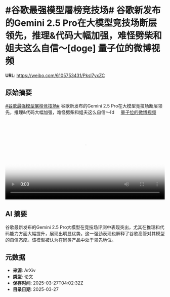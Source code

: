 # #谷歌最强模型屠榜竞技场# 谷歌新发布的Gemini 2.5 Pro在大模型竞技场断层领先，推理&代码大幅加强，难怪劈柴和姐夫这么自信～[doge] 量子位的微博视频

**URL**: https://weibo.com/6105753431/PksI7yxZC

## 原始摘要

<a href="https://m.weibo.cn/search?containerid=231522type%3D1%26t%3D10%26q%3D%23%E8%B0%B7%E6%AD%8C%E6%9C%80%E5%BC%BA%E6%A8%A1%E5%9E%8B%E5%B1%A0%E6%A6%9C%E7%AB%9E%E6%8A%80%E5%9C%BA%23&amp;extparam=%23%E8%B0%B7%E6%AD%8C%E6%9C%80%E5%BC%BA%E6%A8%A1%E5%9E%8B%E5%B1%A0%E6%A6%9C%E7%AB%9E%E6%8A%80%E5%9C%BA%23" data-hide=""><span class="surl-text">#谷歌最强模型屠榜竞技场#</span></a> 谷歌新发布的Gemini 2.5 Pro在大模型竞技场断层领先，推理&amp;代码大幅加强，难怪劈柴和姐夫这么自信～<span class="url-icon"><img alt="[doge]" src="https://h5.sinaimg.cn/m/emoticon/icon/others/d_doge-be7f768d78.png" style="width:1em; height:1em;" referrerpolicy="no-referrer"></span> <a href="https://video.weibo.com/show?fid=1034:5148767197003840" data-hide=""><span class="url-icon"><img style="width: 1rem;height: 1rem" src="https://h5.sinaimg.cn/upload/2015/09/25/3/timeline_card_small_video_default.png" referrerpolicy="no-referrer"></span><span class="surl-text">量子位的微博视频</span></a> <br clear="both"><div style="clear: both"></div><video controls="controls" poster="https://tvax1.sinaimg.cn/orj480/006Fd7o3ly1hzvcuw8ysmj30u01hcn35.jpg" style="width: 100%"><source src="https://f.video.weibocdn.com/o0/PwDVnOmhlx08mZXJyWI801041200cQ8C0E010.mp4?label=mp4_720p&amp;template=720x1280.24.0&amp;ori=0&amp;ps=1CwnkDw1GXwCQx&amp;Expires=1743051737&amp;ssig=%2BUS533PNim&amp;KID=unistore,video"><source src="https://f.video.weibocdn.com/o0/kE2T4tlFlx08mZXJqnYs010412007ILT0E010.mp4?label=mp4_hd&amp;template=540x960.24.0&amp;ori=0&amp;ps=1CwnkDw1GXwCQx&amp;Expires=1743051737&amp;ssig=qx5lrGceMa&amp;KID=unistore,video"><source src="https://f.video.weibocdn.com/o0/vKnzxbWolx08mZXJgPk4010412004cmq0E010.mp4?label=mp4_ld&amp;template=360x640.24.0&amp;ori=0&amp;ps=1CwnkDw1GXwCQx&amp;Expires=1743051737&amp;ssig=jRfWMHMKNN&amp;KID=unistore,video"><p>视频无法显示，请前往<a href="https://video.weibo.com/show?fid=1034%3A5148767197003840" target="_blank" rel="noopener noreferrer">微博视频</a>观看。</p></video>

## AI 摘要

谷歌最新发布的Gemini 2.5 Pro大模型在竞技场评测中表现突出，尤其在推理和代码能力方面大幅提升，展现出明显优势。这一强劲表现也解释了谷歌高管对其模型的自信态度。该模型被认为在同类产品中处于领先地位。

## 元数据

- **来源**: ArXiv
- **类型**: 论文
- **保存时间**: 2025-03-27T04:02:32Z
- **目录日期**: 2025-03-27
